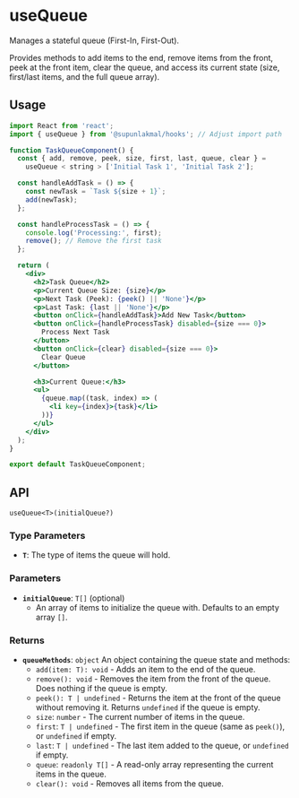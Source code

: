 # useQueue

Manages a stateful queue (First-In, First-Out).

Provides methods to add items to the end, remove items from the front, peek at the front item, clear the queue, and access its current state (size, first/last items, and the full queue array).

## Usage

```jsx
import React from 'react';
import { useQueue } from '@supunlakmal/hooks'; // Adjust import path

function TaskQueueComponent() {
  const { add, remove, peek, size, first, last, queue, clear } =
    useQueue < string > ['Initial Task 1', 'Initial Task 2'];

  const handleAddTask = () => {
    const newTask = `Task ${size + 1}`;
    add(newTask);
  };

  const handleProcessTask = () => {
    console.log('Processing:', first);
    remove(); // Remove the first task
  };

  return (
    <div>
      <h2>Task Queue</h2>
      <p>Current Queue Size: {size}</p>
      <p>Next Task (Peek): {peek() || 'None'}</p>
      <p>Last Task: {last || 'None'}</p>
      <button onClick={handleAddTask}>Add New Task</button>
      <button onClick={handleProcessTask} disabled={size === 0}>
        Process Next Task
      </button>
      <button onClick={clear} disabled={size === 0}>
        Clear Queue
      </button>

      <h3>Current Queue:</h3>
      <ul>
        {queue.map((task, index) => (
          <li key={index}>{task}</li>
        ))}
      </ul>
    </div>
  );
}

export default TaskQueueComponent;
```

## API

`useQueue<T>(initialQueue?)`

### Type Parameters

- **`T`**: The type of items the queue will hold.

### Parameters

- **`initialQueue`**: `T[]` (optional)
  - An array of items to initialize the queue with. Defaults to an empty array `[]`.

### Returns

- **`queueMethods`**: `object`
  An object containing the queue state and methods:
  - `add(item: T): void` - Adds an item to the end of the queue.
  - `remove(): void` - Removes the item from the front of the queue. Does nothing if the queue is empty.
  - `peek(): T | undefined` - Returns the item at the front of the queue without removing it. Returns `undefined` if the queue is empty.
  - `size`: `number` - The current number of items in the queue.
  - `first`: `T | undefined` - The first item in the queue (same as `peek()`), or `undefined` if empty.
  - `last`: `T | undefined` - The last item added to the queue, or `undefined` if empty.
  - `queue`: `readonly T[]` - A read-only array representing the current items in the queue.
  - `clear(): void` - Removes all items from the queue.
